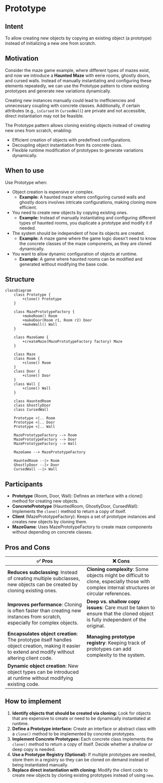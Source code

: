 # Prototype

## Intent
To allow creating new objects by copying an existing object (a prototype) instead of initializing a new one from scratch.

## Motivation  
Consider the maze game example, where different types of mazes exist, and now we introduce a **Haunted Maze** with eerie rooms, ghostly doors, and cursed walls. Instead of manually instantiating and configuring these elements repeatedly, we can use the Prototype pattern to clone existing prototypes and generate new variations dynamically.

Creating new instances manually could lead to inefficiencies and unnecessary coupling with concrete classes. Additionally, if certain attributes (e.g., `isCursed` in `CursedWall`) are private and not accessible, direct instantiation may not be feasible.

The Prototype pattern allows cloning existing objects instead of creating new ones from scratch, enabling:
* Efficient creation of objects with predefined configurations.
* Decoupling object instantiation from its concrete class.
* Flexible runtime modification of prototypes to generate variations dynamically.

## When to use  
Use Prototype when:  

* Object creation is expensive or complex.  
  * **Example:** A haunted maze where configuring cursed walls and ghostly doors involves intricate configurations, making cloning more efficient.
* You need to create new objects by copying existing ones.
  * **Example:** Instead of manually instantiating and configuring different types of haunted rooms, you duplicate a prototype and modify it if needed.
* The system should be independent of how its objects are created.
  * **Example:** A maze game where the game logic doesn't need to know the concrete classes of the maze components, as they are cloned dynamically.
* You want to allow dynamic configuration of objects at runtime.
  * **Example:** A game where haunted rooms can be modified and generated without modifying the base code.

## Structure  

```mermaid
classDiagram  
    class Prototype {  
        +clone() Prototype  
    }  

    class MazePrototypeFactory {  
        +makeRoom() Room  
        +makeDoor(Room r1, Room r2) Door  
        +makeWall() Wall  
    }  

    class MazeGame {  
        +createMaze(MazePrototypeFactory factory) Maze  
    }  

    class Maze  
    class Room {  
        +clone() Room  
    }  
    class Door {  
        +clone() Door  
    }  
    class Wall {  
        +clone() Wall  
    }  

    class HauntedRoom  
    class GhostlyDoor  
    class CursedWall  

    Prototype <|.. Room  
    Prototype <|.. Door  
    Prototype <|.. Wall  

    MazePrototypeFactory --> Room  
    MazePrototypeFactory --> Door  
    MazePrototypeFactory --> Wall  

    MazeGame --> MazePrototypeFactory  

    HauntedRoom --|> Room  
    GhostlyDoor --|> Door  
    CursedWall --|> Wall  
```

## Participants  
* **Prototype** (Room, Door, Wall): Defines an interface with a clone() method for creating new objects.
* **ConcretePrototype** (HauntedRoom, GhostlyDoor, CursedWall): Implements the `clone()` method to return a copy of itself.
* **Client** (MazePrototypeFactory): Keeps a set of prototype instances and creates new objects by cloning them.
* **MazeGame**: Uses MazePrototypeFactory to create maze components without depending on concrete classes.

## Pros and Cons  

| **✅ Pros** | **❌ Cons** |  
|------------|------------|  
| **Reduces subclassing**: Instead of creating multiple subclasses, new objects can be created by cloning existing ones. | **Cloning complexity**: Some objects might be difficult to clone, especially those with complex internal structures or circular references. |  
| **Improves performance**: Cloning is often faster than creating new instances from scratch, especially for complex objects. | **Deep vs. shallow copy issues**: Care must be taken to ensure that the cloned object is fully independent of the original. |  
| **Encapsulates object creation**: The prototype itself handles object creation, making it easier to extend and modify without altering client code. | **Managing prototype registry**: Keeping track of prototypes can add complexity to the system. |  
| **Dynamic object creation**: New object types can be introduced at runtime without modifying existing code. | |

## How to implement  

1. **Identify objects that should be created via cloning:** Look for objects that are expensive to create or need to be dynamically instantiated at runtime.  
2. **Define a Prototype interface:** Create an interface or abstract class with a `clone()` method to be implemented by concrete prototypes.  
3. **Implement Concrete Prototypes:** Each concrete class implements the `clone()` method to return a copy of itself. Decide whether a shallow or deep copy is needed.  
4. **Use a Prototype Registry (Optional):** If multiple prototypes are needed, store them in a registry so they can be cloned on demand instead of being instantiated manually.  
5. **Replace direct instantiation with cloning:** Modify the client code to create new objects by cloning existing prototypes instead of using `new`.  
